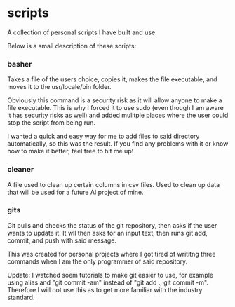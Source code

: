 # scripts
A collection of personal scripts I have built and use.

Below is a small description of these scripts:

### basher
Takes a file of the users choice, copies it, makes the file executable, and moves it to the usr/locale/bin folder.

Obviously this command is a security risk as it will allow anyone to make a file executable. This is why I forced it to use sudo (even though I am aware it has security risks as well) and added mulitple places where the user could stop the script from being run. 

I wanted a quick and easy way for me to add files to said directory automatically, so this was the result. If you find any problems with it or know how to make it better, feel free to hit me up!

### cleaner
A file used to clean up certain columns in csv files. Used to clean up data that will be used for a future AI project of mine.

### gits
Git pulls and checks the status of the git repository, then asks if the user wants to update it. It wll then asks for an input text, then runs git add, commit, and push with said message. 

This was created for personal projects where I got tired of writitng three commands when I am the only programmer of said repository.

Update: I watched soem tutorials to make git easier to use, for example using alias and "git commit -am" instead of "git add .; git commit -m". Therefore I will not use this as to get more familiar with the industry standard.
